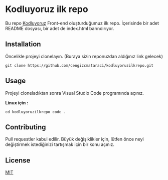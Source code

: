 # Kodluyoruz ilk repo
Bu repo [Kodluyoruz](https://www.kodluyoruz.org) Front-end oluşturduğumuz ilk repo. İçerisinde bir adet README dosyası, bir adet de index.html barındırıyor.


## Installation

Öncelikle projeyi clonelayın. (Buraya sizin reponuzdan aldığınız link gelecek)

`
git clone https://github.com/cengizcmataraci/kodluyoruzilkrepo.git
`



## Usage
Projeyi cloneladıktan sonra Visual Studio Code programında açınız.

**Linux için :** 

`
cd kodluyoruzilkrepo
code .
`



## Contributing

Pull requestler kabul edilir. Büyük değişiklikler için, lütfen önce neyi değiştirmek istediğinizi tartışmak için bir konu açınız.



## License

[MIT](https://choosealicense.com/licenses/mit/)
